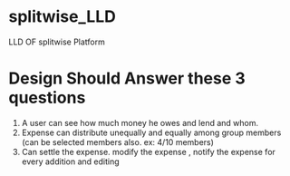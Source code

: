 # splitwise_LLD
LLD OF splitwise Platform

# Design Should Answer these 3 questions
1. A user can see how much money he owes and lend and whom.
2. Expense can distribute unequally and equally among group members (can be selected members also. ex: 4/10 members)
3. Can settle the expense. modify the expense , notify the expense for every addition and editing 
